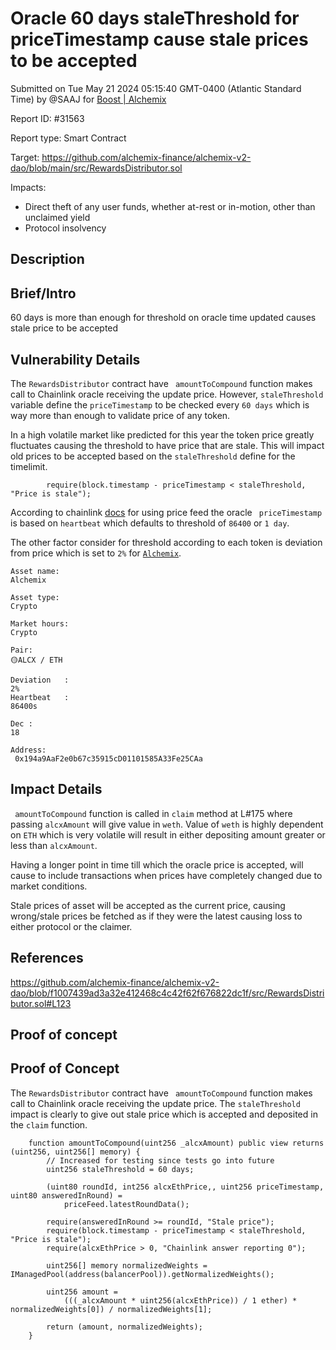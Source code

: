 
# Oracle 60 days staleThreshold for priceTimestamp cause stale prices to be accepted

Submitted on Tue May 21 2024 05:15:40 GMT-0400 (Atlantic Standard Time) by @SAAJ for [Boost | Alchemix](https://immunefi.com/bounty/alchemix-boost/)

Report ID: #31563

Report type: Smart Contract

Target: https://github.com/alchemix-finance/alchemix-v2-dao/blob/main/src/RewardsDistributor.sol

Impacts:
- Direct theft of any user funds, whether at-rest or in-motion, other than unclaimed yield
- Protocol insolvency

## Description
## Brief/Intro
60 days is more than enough for threshold on oracle time updated causes stale price to be accepted

## Vulnerability Details

The ```RewardsDistributor``` contract have ``` amountToCompound``` function makes call to Chainlink oracle receiving the update price.
However, ```staleThreshold``` variable define the ```priceTimestamp``` to be checked every ```60 days``` which is way more than enough to validate price of any token.

In a high volatile market like predicted for this year the token price greatly fluctuates causing the threshold to have price that are stale.
This will impact old prices to be accepted based on the ```staleThreshold``` define for the timelimit.
```
        require(block.timestamp - priceTimestamp < staleThreshold, "Price is stale");

```
According to chainlink [docs]( https://docs.chain.link/architecture-overview/architecture-decentralized-model#aggregator) for using price feed the oracle ``` priceTimestamp``` is based on ```heartbeat``` which defaults to threshold of ```86400``` or ```1 day```.

The other factor consider for threshold according to each token is deviation from price which is set to ```2%``` for [```Alchemix```]( https://docs.chain.link/data-feeds/price-feeds/addresses?network=ethereum&page=1&search=alch).
```
Asset name:
Alchemix

Asset type:
Crypto

Market hours:
Crypto

Pair:	
🟡ALCX / ETH

Deviation	:
2%	
Heartbeat	:
86400s

Dec	:
18

Address:
 0x194a9AaF2e0b67c35915cD01101585A33Fe25CAa

```

## Impact Details
``` amountToCompound``` function is called in ```claim``` method at L#175  where passing ```alcxAmount``` will give value in ```weth```.
Value of ```weth``` is highly dependent on ```ETH``` which is very volatile will result in either depositing amount greater or less than ```alcxAmount```.

Having a longer point in time till which the oracle price is accepted, will cause to include transactions when prices have completely changed due to market conditions.

Stale prices of asset will be accepted as the current price, causing wrong/stale prices be fetched as if they were the latest causing loss to either protocol or the claimer.


## References
https://github.com/alchemix-finance/alchemix-v2-dao/blob/f1007439ad3a32e412468c4c42f62f676822dc1f/src/RewardsDistributor.sol#L123

        
## Proof of concept
## Proof of Concept
The ```RewardsDistributor``` contract have ``` amountToCompound``` function makes call to Chainlink oracle receiving the update price.
The ```staleThreshold``` impact is clearly to give out stale price which is accepted and deposited in the ```claim``` function.
```
    function amountToCompound(uint256 _alcxAmount) public view returns (uint256, uint256[] memory) {
        // Increased for testing since tests go into future
        uint256 staleThreshold = 60 days;

        (uint80 roundId, int256 alcxEthPrice,, uint256 priceTimestamp, uint80 answeredInRound) =
            priceFeed.latestRoundData();

        require(answeredInRound >= roundId, "Stale price");
        require(block.timestamp - priceTimestamp < staleThreshold, "Price is stale");
        require(alcxEthPrice > 0, "Chainlink answer reporting 0");

        uint256[] memory normalizedWeights = IManagedPool(address(balancerPool)).getNormalizedWeights();

        uint256 amount =
            (((_alcxAmount * uint256(alcxEthPrice)) / 1 ether) * normalizedWeights[0]) / normalizedWeights[1];

        return (amount, normalizedWeights);
    }
 ```
